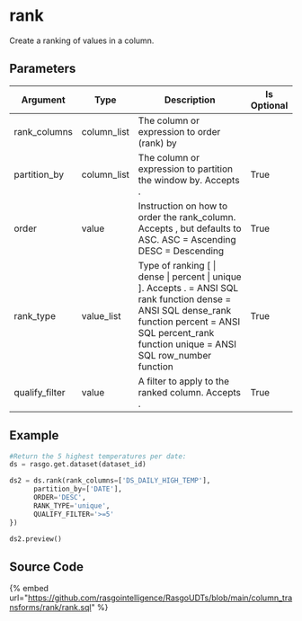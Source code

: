 

# rank

Create a ranking of values in a column.


## Parameters

|    Argument    |    Type     |                                                                                                        Description                                                                                                        | Is Optional |
| -------------- | ----------- | ------------------------------------------------------------------------------------------------------------------------------------------------------------------------------------------------------------------------- | ----------- |
| rank_columns   | column_list | The column or expression to order (rank) by                                                                                                                                                                               |             |
| partition_by   | column_list | The column or expression to partition the window by. Accepts <None>.                                                                                                                                                      | True        |
| order          | value       | Instruction on how to order the rank_column. Accepts <None>, but defaults to ASC. ASC = Ascending DESC = Descending                                                                                                       | True        |
| rank_type      | value_list  | Type of ranking [<None> \| dense \| percent \| unique ]. Accepts <None>. <None> = ANSI SQL rank function dense = ANSI SQL dense_rank function percent = ANSI SQL percent_rank function unique = ANSI SQL row_number function | True        |
| qualify_filter | value       | A filter to apply to the ranked column. Accepts <None>.                                                                                                                                                                   | True        |


## Example

```python
#Return the 5 highest temperatures per date:
ds = rasgo.get.dataset(dataset_id)

ds2 = ds.rank(rank_columns=['DS_DAILY_HIGH_TEMP'],
      partition_by=['DATE'],
      ORDER='DESC',
      RANK_TYPE='unique',
      QUALIFY_FILTER='>=5'
})

ds2.preview()

```

## Source Code

{% embed url="https://github.com/rasgointelligence/RasgoUDTs/blob/main/column_transforms/rank/rank.sql" %}

